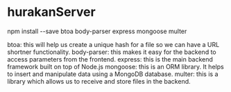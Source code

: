 # hurakanServer
npm install --save btoa body-parser express mongoose multer  

btoa: this will help us create a unique hash for a file so we can have a URL shortner functionality.
body-parser: this makes it easy for the backend to access parameters from the frontend.
express: this is the main backend framework built on top of Node.js
mongoose: this is an ORM library. It helps to insert and manipulate data using a MongoDB database.
multer: this is a library which allows us to receive and store files in the backend.
